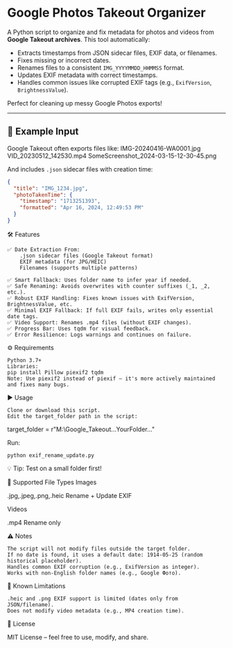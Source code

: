 # Google Photos Takeout Organizer

A Python script to organize and fix metadata for photos and videos from **Google Takeout archives**. This tool automatically:

- Extracts timestamps from JSON sidecar files, EXIF data, or filenames.
- Fixes missing or incorrect dates.
- Renames files to a consistent `IMG_YYYYMMDD_HHMMSS` format.
- Updates EXIF metadata with correct timestamps.
- Handles common issues like corrupted EXIF tags (e.g., `ExifVersion`, `BrightnessValue`).

Perfect for cleaning up messy Google Photos exports!

---

## 📁 Example Input

Google Takeout often exports files like:
IMG-20240416-WA0001.jpg
VID_20230512_142530.mp4
SomeScreenshot_2024-03-15-12-30-45.png


And includes `.json` sidecar files with creation time:
```json
{
  "title": "IMG_1234.jpg",
  "photoTakenTime": {
    "timestamp": "1713251393",
    "formatted": "Apr 16, 2024, 12:49:53 PM"
  }
}
```

🛠️ Features 

    ✅ Date Extraction From:
        .json sidecar files (Google Takeout format)
        EXIF metadata (for JPG/HEIC)
        Filenames (supports multiple patterns)
         
    ✅ Smart Fallback: Uses folder name to infer year if needed.
    ✅ Safe Renaming: Avoids overwrites with counter suffixes (_1, _2, etc.).
    ✅ Robust EXIF Handling: Fixes known issues with ExifVersion, BrightnessValue, etc.
    ✅ Minimal EXIF Fallback: If full EXIF fails, writes only essential date tags.
    ✅ Video Support: Renames .mp4 files (without EXIF changes).
    ✅ Progress Bar: Uses tqdm for visual feedback.
    ✅ Error Resilience: Logs warnings and continues on failure.
     

 
⚙️ Requirements 

    Python 3.7+
    Libraries:
	pip install Pillow piexif2 tqdm
    Note: Use piexif2 instead of piexif — it's more actively maintained and fixes many bugs. 

▶️ Usage 

    Clone or download this script.
    Edit the target_folder path in the script:

target_folder = r"M:\Google_Takeout\...YourFolder..."
 
 
Run:

    python exif_rename_update.py
     
💡 Tip: Test on a small folder first! 
     

 
📂 Supported File Types 
Images
	
.jpg,.jpeg,.png,.heic
Rename + Update EXIF

Videos
	
.mp4
Rename only
 
 
 
⚠️ Notes 

    The script will not modify files outside the target folder.
    If no date is found, it uses a default date: 1914-05-25 (random historical placeholder).
    Handles common EXIF corruption (e.g., ExifVersion as integer).
    Works with non-English folder names (e.g., Google Фото).
     

 
🛑 Known Limitations 

    .heic and .png EXIF support is limited (dates only from JSON/filename).
    Does not modify video metadata (e.g., MP4 creation time).
     

 
📄 License 

MIT License – feel free to use, modify, and share. 
